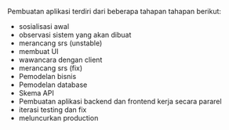 Pembuatan aplikasi terdiri dari beberapa tahapan tahapan berikut:
- sosialisasi awal
- observasi sistem yang akan dibuat 
- merancang srs (unstable) 
- membuat UI 
- wawancara dengan client 
- merancang srs (fix) 
- Pemodelan bisnis 
- Pemodelan database 
- Skema API 
- Pembuatan aplikasi backend dan frontend kerja secara pararel 
- iterasi testing dan fix 
- meluncurkan production
